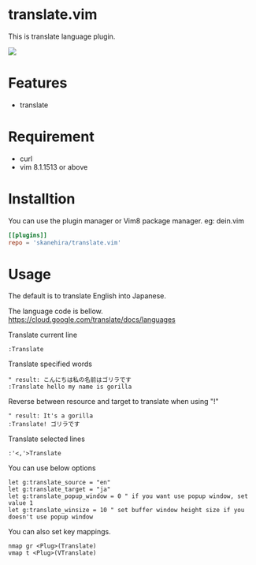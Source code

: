 # translate.vim
This is translate language plugin.

![](https://i.imgur.com/p3WsE8P.gif)

# Features
- translate

# Requirement
- curl
- vim 8.1.1513 or above

# Installtion
You can use the plugin manager or Vim8 package manager.
eg: dein.vim

```toml
[[plugins]]
repo = 'skanehira/translate.vim'
```

# Usage
The default is to translate English into Japanese.

The language code is bellow.
https://cloud.google.com/translate/docs/languages

Translate current line
```vim
:Translate
```

Translate specified words
```vim
" result: こんにちは私の名前はゴリラです
:Translate hello my name is gorilla
```

Reverse between resource and target to translate when using "!"
```vim
" result: It's a gorilla
:Translate! ゴリラです
```

Translate selected lines
```vim
:'<,'>Translate
```

You can use below options
```vim
let g:translate_source = "en"
let g:translate_target = "ja"
let g:translate_popup_window = 0 " if you want use popup window, set value 1
let g:translate_winsize = 10 " set buffer window height size if you doesn't use popup window
```

You can also set key mappings.

```vim
nmap gr <Plug>(Translate)
vmap t <Plug>(VTranslate)
```
